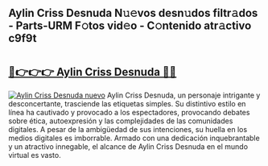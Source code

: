 ## Aylin Criss Desnuda N𝚞𝚎vos desn𝚞dos filtr𝚊dos - Parts-URM F𝚘tos vid𝚎o - C𝚘ntenido atr𝚊ctivo c9f9t

# <h2><a href="http://mbdqpfx.tromn.icu/?c=Aylin+Criss+Desnuda">🔗👉👉👉 Aylin Criss Desnuda 🔗🔗</a></h2>

[![Aylin Criss Desnuda nuevo](https://i.imgur.com/pEAQMta.gif)](http://mbdqpfx.tromn.icu/?c=Aylin+Criss+Desnuda)
Aylin Criss Desnuda, un personaje intrigante y desconcertante, trasciende las etiquetas simples. Su distintivo estilo en línea ha cautivado y provocado a los espectadores, provocando debates sobre ética, autoexpresión y las complejidades de las comunidades digitales. A pesar de la ambigüedad de sus intenciones, su huella en los medios digitales es imborrable. Armado con una dedicación inquebrantable y un atractivo innegable, el alcance de Aylin Criss Desnuda en el mundo virtual es vasto.
